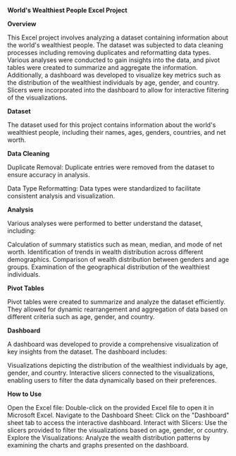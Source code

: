 
**World's Wealthiest People Excel Project**

**Overview**

This Excel project involves analyzing a dataset containing information about the world's wealthiest people. The dataset was subjected to data cleaning processes including removing duplicates and reformatting data types. Various analyses were conducted to gain insights into the data, and pivot tables were created to summarize and aggregate the information. Additionally, a dashboard was developed to visualize key metrics such as the distribution of the wealthiest individuals by age, gender, and country. Slicers were incorporated into the dashboard to allow for interactive filtering of the visualizations.

**Dataset**

The dataset used for this project contains information about the world's wealthiest people, including their names, ages, genders, countries, and net worth.

**Data Cleaning**

Duplicate Removal: Duplicate entries were removed from the dataset to ensure accuracy in analysis.

Data Type Reformatting: Data types were standardized to facilitate consistent analysis and visualization.

**Analysis**

Various analyses were performed to better understand the dataset, including:

Calculation of summary statistics such as mean, median, and mode of net worth.
Identification of trends in wealth distribution across different demographics.
Comparison of wealth distribution between genders and age groups.
Examination of the geographical distribution of the wealthiest individuals.

**Pivot Tables**

Pivot tables were created to summarize and analyze the dataset efficiently. They allowed for dynamic rearrangement and aggregation of data based on different criteria such as age, gender, and country.

**Dashboard**

A dashboard was developed to provide a comprehensive visualization of key insights from the dataset. The dashboard includes:

Visualizations depicting the distribution of the wealthiest individuals by age, gender, and country.
Interactive slicers connected to the visualizations, enabling users to filter the data dynamically based on their preferences.

**How to Use**

Open the Excel file: Double-click on the provided Excel file to open it in Microsoft Excel.
Navigate to the Dashboard Sheet: Click on the "Dashboard" sheet tab to access the interactive dashboard.
Interact with Slicers: Use the slicers provided to filter the visualizations based on age, gender, or country.
Explore the Visualizations: Analyze the wealth distribution patterns by examining the charts and graphs presented on the dashboard.
